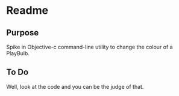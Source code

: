 #  Readme

## Purpose

Spike in Objective-c command-line utility to change the colour of a PlayBulb.

## To Do

Well, look at the code and you can be the judge of that.
